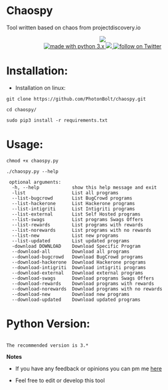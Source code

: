 # Chaospy
Tool written based on chaos from projectdiscovery.io
<p align="center">
<img src="https://raw.githubusercontent.com/PhotonBolt/chaospy/master/chaospy.png">
</br>
        <a href="https://www.python.org/">
        <img src="https://img.shields.io/badge/made%20with-python-blue.svg" alt="made with python 3.x"> 
<a href="https://github.com/xrootshell/chaospy/issues">
        <img src="https://img.shields.io/github/issues/PhotonBolt/chaospy.svg">
<a href="https://twitter.com/intent/follow?screen_name=PhotonBo1t">
        <img src="https://img.shields.io/twitter/follow/PhotonBo1t?style=social&logo=twitter"
            alt="follow on Twitter"></a>
</p>



# Installation:
- Installation on linux:
```
git clone https://github.com/PhotonBolt/chaospy.git
```
```
cd chaospy/
```
```
sudo pip3 install -r requirements.txt
```
# Usage:

```
chmod +x chaospy.py
```
```
./chaospy.py --help
```
```
 optional arguments:                                                               
  -h, --help            show this help message and exit
  -list                 List all programs
  --list-bugcrowd       List BugCrowd programs
  --list-hackerone      List Hackerone programs
  --list-intigriti      List Intigriti programs
  --list-external       List Self Hosted programs
  --list-swags          List programs Swags Offers
  --list-rewards        List programs with rewards
  --list-norewards      List programs with no rewards
  --list-new            List new programs
  --list-updated        List updated programs
  -download DOWNLOAD    Download Specific Program
  --download-all        Download all programs
  --download-bugcrowd   Download BugCrowd programs
  --download-hackerone  Download Hackerone programs
  --download-intigriti  Download intigriti programs
  --download-external   Download external programs
  --download-swags      Download programs Swags Offers
  --download-rewards    Download programs with rewards
  --download-norewards  Download programs with no rewards
  --download-new        Download new programs
  --download-updated    Download updated programs
```
# Python Version:

```

The recommended version is 3.*

```

**Notes** 

- If you have any feedback or opinions you can pm me [here](https://twitter.com/PhotonBo1t)

- Feel free to edit or develop this tool
